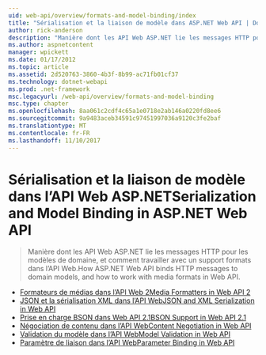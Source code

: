 ```yaml
---
uid: web-api/overview/formats-and-model-binding/index
title: "Sérialisation et la liaison de modèle dans ASP.NET Web API | Documents Microsoft"
author: rick-anderson
description: "Manière dont les API Web ASP.NET lie les messages HTTP pour les modèles de domaine, et comment travailler avec un support formats dans l’API Web."
ms.author: aspnetcontent
manager: wpickett
ms.date: 01/17/2012
ms.topic: article
ms.assetid: 2d520763-3860-4b3f-8b99-ac71fb01cf37
ms.technology: dotnet-webapi
ms.prod: .net-framework
msc.legacyurl: /web-api/overview/formats-and-model-binding
msc.type: chapter
ms.openlocfilehash: 8aa061c2cdf4c65a1e0718e2ab146a0220fd8ee6
ms.sourcegitcommit: 9a9483aceb34591c97451997036a9120c3fe2baf
ms.translationtype: MT
ms.contentlocale: fr-FR
ms.lasthandoff: 11/10/2017
---
```

<a name="serialization-and-model-binding-in-aspnet-web-api"></a><span data-ttu-id="331ea-103">Sérialisation et la liaison de modèle dans l’API Web ASP.NET</span><span class="sxs-lookup"><span data-stu-id="331ea-103">Serialization and Model Binding in ASP.NET Web API</span></span>
====================
> <span data-ttu-id="331ea-104">Manière dont les API Web ASP.NET lie les messages HTTP pour les modèles de domaine, et comment travailler avec un support formats dans l’API Web.</span><span class="sxs-lookup"><span data-stu-id="331ea-104">How ASP.NET Web API binds HTTP messages to domain models, and how to work with media formats in Web API.</span></span>


- [<span data-ttu-id="331ea-105">Formateurs de médias dans l’API Web 2</span><span class="sxs-lookup"><span data-stu-id="331ea-105">Media Formatters in Web API 2</span></span>](media-formatters.md)
- [<span data-ttu-id="331ea-106">JSON et la sérialisation XML dans l’API Web</span><span class="sxs-lookup"><span data-stu-id="331ea-106">JSON and XML Serialization in Web API</span></span>](json-and-xml-serialization.md)
- [<span data-ttu-id="331ea-107">Prise en charge BSON dans Web API 2.1</span><span class="sxs-lookup"><span data-stu-id="331ea-107">BSON Support in Web API 2.1</span></span>](bson-support-in-web-api-21.md)
- [<span data-ttu-id="331ea-108">Négociation de contenu dans l’API Web</span><span class="sxs-lookup"><span data-stu-id="331ea-108">Content Negotiation in Web API</span></span>](content-negotiation.md)
- [<span data-ttu-id="331ea-109">Validation du modèle dans l’API Web</span><span class="sxs-lookup"><span data-stu-id="331ea-109">Model Validation in Web API</span></span>](model-validation-in-aspnet-web-api.md)
- [<span data-ttu-id="331ea-110">Paramètre de liaison dans l’API Web</span><span class="sxs-lookup"><span data-stu-id="331ea-110">Parameter Binding in Web API</span></span>](parameter-binding-in-aspnet-web-api.md)
